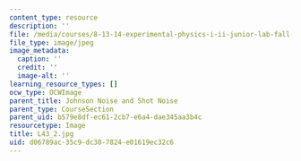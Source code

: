 ```yaml
---
content_type: resource
description: ''
file: /media/courses/8-13-14-experimental-physics-i-ii-junior-lab-fall-2016-spring-2017/d06789ac35c9dc307824e01619ec32c6_L43_2.jpg
file_type: image/jpeg
image_metadata:
  caption: ''
  credit: ''
  image-alt: ''
learning_resource_types: []
ocw_type: OCWImage
parent_title: Johnson Noise and Shot Noise
parent_type: CourseSection
parent_uid: b579e8df-ec61-2cb7-e6a4-dae345aa3b4c
resourcetype: Image
title: L43_2.jpg
uid: d06789ac-35c9-dc30-7824-e01619ec32c6
---
```

